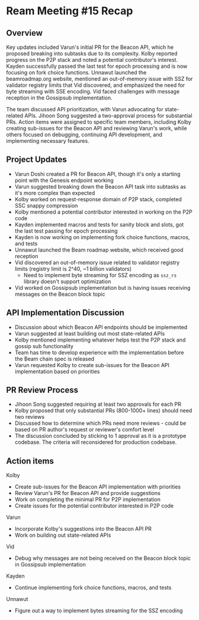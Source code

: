 # Ream Meeting #15 Recap

## Overview

Key updates included Varun's initial PR for the Beacon API, which he proposed breaking into subtasks due to its complexity. Kolby reported progress on the P2P stack and noted a potential contributor's interest. Kayden successfully passed the last test for epoch processing and is now focusing on fork choice functions. Unnawut launched the beamroadmap.org website, mentioned an out-of-memory issue with SSZ for validator registry limits that Vid discovered, and emphasized the need for byte streaming with SSE encoding. Vid faced challenges with message reception in the Gossipsub implementation.

The team discussed API prioritization, with Varun advocating for state-related APIs. Jihoon Song suggested a two-approval process for substantial PRs. Action items were assigned to specific team members, including Kolby creating sub-issues for the Beacon API and reviewing Varun's work, while others focused on debugging, continuing API development, and implementing necessary features.

## Project Updates

- Varun Doshi created a PR for Beacon API, though it's only a starting point with the Genesis endpoint working
- Varun suggested breaking down the Beacon API task into subtasks as it's more complex than expected
- Kolby worked on request-response domain of P2P stack, completed SSC snappy compression
- Kolby mentioned a potential contributor interested in working on the P2P code
- Kayden implemented macros and tests for sanity block and slots, got the last test passing for epoch processing
- Kayden is now working on implementing fork choice functions, macros, and tests
- Unnawut launched the Beam roadmap website, which received good reception
- Vid discovered an out-of-memory issue related to validator registry limits (registry limit is 2^40, ~1 billion validators)
  - Need to implement byte streaming for SSZ encoding as `ssz_rs` library doesn't support optimization
- Vid worked on Gossipsub implementation but is having issues receiving messages on the Beacon block topic

## API Implementation Discussion

- Discussion about which Beacon API endpoints should be implemented
- Varun suggested at least building out most state-related APIs
- Kolby mentioned implementing whatever helps test the P2P stack and gossip sub functionality
- Team has time to develop experience with the implementation before the Beam chain spec is released
- Varun requested Kolby to create sub-issues for the Beacon API implementation based on priorities

## PR Review Process

- Jihoon Song suggested requiring at least two approvals for each PR
- Kolby proposed that only substantial PRs (800-1000+ lines) should need two reviews
- Discussed how to determine which PRs need more reviews - could be based on PR author's request or reviewer's comfort level
- The discussion concluded by sticking to 1 approval as it is a prototype codebase. The criteria will reconsidered for production codebase.

## Action items

Kolby
- Create sub-issues for the Beacon API implementation with priorities
- Review Varun's PR for Beacon API and provide suggestions
- Work on completing the minimal PR for P2P implementation
- Create issues for the potential contributor interested in P2P code

Varun
- Incorporate Kolby's suggestions into the Beacon API PR
- Work on building out state-related APIs

Vid
- Debug why messages are not being received on the Beacon block topic in Gossipsub implementation

Kayden
- Continue implementing fork choice functions, macros, and tests

Unnawut
- Figure out a way to implement bytes streaming for the SSZ encoding
